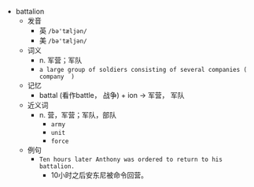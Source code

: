 - battalion
  - 发音
    - 英 `/bə'tæljən/`
    - 美 `/bə'tæljən/`
  - 词义
    - n. 军营；军队
    - `a large group of soldiers consisting of several companies (  company  )`
  - 记忆
    - battal (看作battle， 战争) + ion → 军营， 军队
  - 近义词
    - n. 营，军营；军队，部队
      - `army`
      - `unit`
      - `force`
  - 例句
    - `Ten hours later Anthony was ordered to return to his battalion.`
      - 10小时之后安东尼被命令回营。

